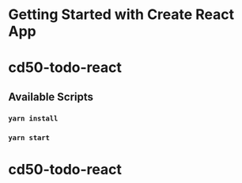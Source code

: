 # Getting Started with Create React App

# cd50-todo-react

## Available Scripts

### `yarn install`

### `yarn start`

# cd50-todo-react
